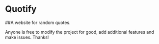 # Quotify
##A website for random quotes.

Anyone is free to modify the project for good, add additional features and make issues.
Thanks!
